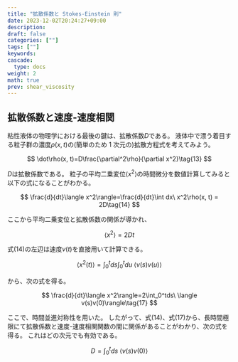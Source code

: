 ```yaml
---
title: "拡散係数と Stokes-Einstein 則"
date: 2023-12-02T20:24:27+09:00
description:
draft: false
categories: [""]
tags: [""]
keywords:
cascade:
  type: docs
weight: 2
math: true
prev: shear_viscosity
---
```


## 拡散係数と速度-速度相関

粘性液体の物理学における最後の鍵は、拡散係数$D$である。
液体中で漂う着目する粒子群の濃度$\rho(x, t)$の(簡単のため 1 次元の)拡散方程式を考えてみよう。

$$
\dot\rho(x, t)=D\frac{\partial^2\rho}{\partial x^2}\tag{13}
$$

$D$は拡散係数である。
粒子の平均二乗変位$\langle x^2\rangle$の時間微分を数値計算してみると以下の式になることがわかる。

$$
\frac{d}{dt}\langle x^2\rangle=\frac{d}{dt}\int dx\ x^2\rho(x, t) = 2D\tag{14}
$$

ここから平均二乗変位と拡散係数の関係が導かれ、

$$
\langle x^2\rangle=2Dt\tag{15}
$$

式(14)の左辺は速度$v(t)$を直接用いて計算できる。

$$
\langle x^2(t)\rangle=\int_0^tds\int_0^tdu\ \langle v(s)v(u)\rangle\tag{16}
$$

から、次の式を得る。

$$
\frac{d}{dt}\langle x^2\rangle=2\int_0^tds\ \langle v(s)v(0)\rangle\tag{17}
$$

ここで、時間並進対称性を用いた。
したがって、式(14)、式(17)から、長時間極限にて拡散係数と速度-速度相関関数の間に関係があることがわかり、次の式を得る。
これはどの次元でも有効である。

$$
D=\int_0^tds\ \langle v(s)v(0)\rangle\tag{18}
$$
